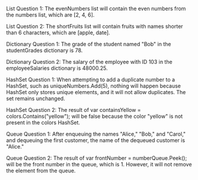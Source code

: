 List Question 1:
The evenNumbers list will contain the even numbers from the numbers list, which are [2, 4, 6].

List Question 2:
The shortFruits list will contain fruits with names shorter than 6 characters, which are [apple, date].

Dictionary Question 1:
The grade of the student named "Bob" in the studentGrades dictionary is 78.

Dictionary Question 2:
The salary of the employee with ID 103 in the employeeSalaries dictionary is 48000.25.

HashSet Question 1:
When attempting to add a duplicate number to a HashSet, such as uniqueNumbers.Add(5), nothing will happen because HashSet only stores unique elements, and it will not allow duplicates. The set remains unchanged.

HashSet Question 2:
The result of var containsYellow = colors.Contains("yellow"); will be false because the color "yellow" is not present in the colors HashSet.

Queue Question 1:
After enqueuing the names "Alice," "Bob," and "Carol," and dequeuing the first customer, the name of the dequeued customer is "Alice."

Queue Question 2:
The result of var frontNumber = numberQueue.Peek(); will be the front number in the queue, which is 1. However, it will not remove the element from the queue.
